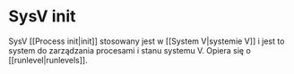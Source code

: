 # SysV init
SysV [[Process init|init]] stosowany jest w [[System V|systemie V]] i jest to system do zarządzania procesami i stanu systemu V. Opiera się o [[runlevel|runlevels]].